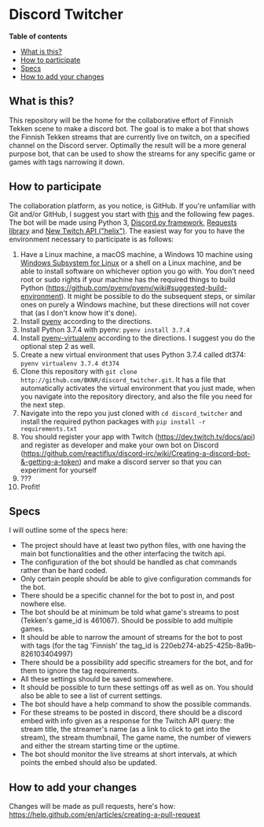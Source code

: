 # Discord Twitcher

**Table of contents**

* [What is this?](#What-is-this?)
* [How to participate](#How-to-participate)
* [Specs](#Specs)
* [How to add your changes](#How-to-add-your-changes)

## What is this?

This repository will be the home for the collaborative effort of Finnish Tekken scene to make a discord bot.
The goal is to make a bot that shows the Finnish Tekken streams that are currently live on twitch, on a specified
channel on the Discord server. Optimally the result will be a more general purpose bot, that can be used to 
show the streams for any specific game or games with tags narrowing it down. 

## How to participate

The collaboration platform, as you notice, is GitHub. If you're unfamiliar with Git and/or GitHub, I suggest you start with 
[this](https://git-scm.com/book/en/v2/Getting-Started-Installing-Git) and the following few pages.
The bot will be made using Python 3, [Discord.py framework](https://discordpy.readthedocs.io/en/latest/),
[Requests library](https://requests.readthedocs.io/en/master/) and [New Twitch API ("helix")](https://dev.twitch.tv/docs/api). 
The easiest way for you to have the environment necessary to participate is as follows:

1. Have a Linux machine, a macOS machine, a Windows 10 machine using [Windows Subsystem for Linux](https://docs.microsoft.com/en-us/windows/wsl/install-win10)
or a shell on a Linux machine, and be able to install software on whichever option you go with. You don't 
need root or sudo rights if your machine has the required things to build Python (https://github.com/pyenv/pyenv/wiki#suggested-build-environment). 
It might be possible to do the subsequent steps, or similar ones on purely a Windows machine, but these 
directions will not cover that (as I don't know how it's done).
2. Install [pyenv](https://github.com/pyenv/pyenv) according to the directions.
3. Install Python 3.7.4 with pyenv: ``pyenv install 3.7.4``
4. Install [pyenv-virtualenv](https://github.com/pyenv/pyenv-virtualenv) according to the directions. I suggest you do the optional
step 2 as well.
5. Create a new virtual environment that uses Python 3.7.4 called dt374: ``pyenv virtualenv 3.7.4 dt374``
6. Clone this repository with ``git clone http://github.com/BKNR/discord_twitcher.git``. It has a file that automatically 
activates the virtual environment that you just made, when you navigate into the repository directory, and also
the file you need for the next step.
7. Navigate into the repo you just cloned with ``cd discord_twitcher`` and install the required python packages
with ``pip install -r requirements.txt``
8. You should register your app with Twitch (https://dev.twitch.tv/docs/api) and register as developer and make 
your own bot on Discord (https://github.com/reactiflux/discord-irc/wiki/Creating-a-discord-bot-&-getting-a-token) 
and make a discord server so that you can experiment for yourself
9. ???
10. Profit!

## Specs

I will outline some of the specs here:
* The project should have at least two python files, with one having the main bot functionalities and the 
other interfacing the twitch api. 
* The configuration of the bot should be handled as chat commands rather than be hard coded.
* Only certain people should be able to give configuration commands for the bot.
* There should be a specific channel for the bot to post in, and post nowhere else.
* The bot should be at minimum be told what game's streams to post (Tekken's game_id is 461067). Should be possible
to add multiple games.
* It should be able to narrow the amount of streams for the bot to post with tags (for the tag 'Finnish' the
tag_id is 220eb274-ab25-425b-8a9b-826103404997)
* There should be a possibility add specific streamers for the bot, and for them to ignore the tag requirements.
* All these settings should be saved somewhere.
* It should be possible to turn these settings off as well as on. You should also be able to see a list of current
settings.
* The bot should have a help command to show the possible commands.
* For these streams to be posted in discord, there should be a discord embed with info given as a response for the
Twitch API query: the stream title, the streamer's name (as a link to click to get into the stream), the stream
thumbnail, The game name, the number of viewers and either the stream starting time or the uptime.
* The bot should monitor the live streams at short intervals, at which points the embed should also be updated.

## How to add your changes

Changes will be made as pull requests, here's how: https://help.github.com/en/articles/creating-a-pull-request

